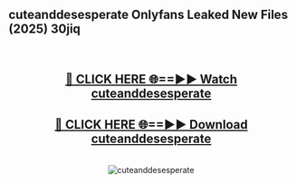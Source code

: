 <h2>cuteanddesesperate Onlyfans Leaked New Files (2025) 30jiq</h2>
<br>
<div align="center">
<h2><a href="https://mediafiles.top/cuteanddesesperate&ref=git" rel="nofollow">🔴 CLICK HERE 🌐==►► Watch cuteanddesesperate</a></h2>
<h2><a href="https://mediafiles.top/cuteanddesesperate&ref=git" rel="nofollow">🔴 CLICK HERE 🌐==►► Download cuteanddesesperate</a></h2>
<br>
<a href="https://mediafiles.top/cuteanddesesperate&ref=git" rel="nofollow" data-target="animated-image.originalLink"><img src="https://i.ibb.co.com/xMMVF88/686577567.gif" alt="cuteanddesesperate" style="max-width: 100%; display: inline-block;" data-target="animated-image.originalImage"></a>
</div>
<br>
<br>